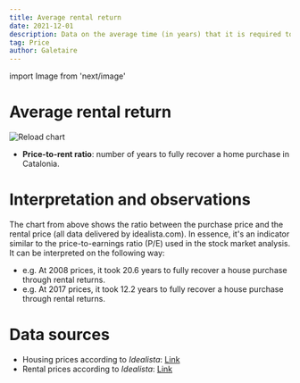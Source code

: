 ```yaml
---
title: Average rental return
date: 2021-12-01
description: Data on the average time (in years) that it is required to recover a house purchase through rental. An indicator similar to the price-to-earnings ratio (P/E).
tag: Price
author: Galetaire
---
```


import Image from 'next/image'

# Average rental return

![Reload chart](/images/rent.png)

- **Price-to-rent ratio**: number of years to fully recover a home purchase in Catalonia.

# Interpretation and observations

The chart from above shows the ratio between the purchase price and the rental price (all data delivered by idealista.com). In essence, it's an indicator similar to the price-to-earnings ratio (P/E) used in the stock market analysis. It can be interpreted on the following way:

- e.g. At 2008 prices, it took 20.6 years to fully recover a house purchase through rental returns.
- e.g. At 2017 prices, it took 12.2 years to fully recover a house purchase through rental returns.

# Data sources

- Housing prices according to _Idealista_: [Link](https://www.idealista.com/sala-de-prensa/informes-precio-vivienda)
- Rental prices according to _Idealista_: [Link](https://www.idealista.com/sala-de-prensa/informes-precio-vivienda/alquiler/)
